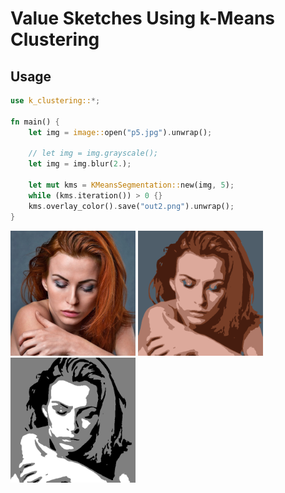 # Value Sketches Using k-Means Clustering

## Usage

```Rust
use k_clustering::*;

fn main() {
    let img = image::open("p5.jpg").unwrap();

    // let img = img.grayscale();
    let img = img.blur(2.);

    let mut kms = KMeansSegmentation::new(img, 5);
    while (kms.iteration()) > 0 {}
    kms.overlay_color().save("out2.png").unwrap();
}
```

<p>
 <img src=./in.jpg width="200" height="200">
 <img src=./out2.png width="200" height="200">
 <img src=./out3.png width="200" height="200">
</p>
